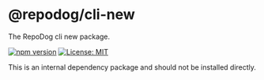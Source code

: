 # @repodog/cli-new

The RepoDog cli new package.

[![npm version](https://badge.fury.io/js/%40repodog%2Fcli-new.svg)](https://badge.fury.io/js/%40repodog%2Fcli-new)
[![License: MIT](https://img.shields.io/badge/License-MIT-yellow.svg)](LICENSE)

This is an internal dependency package and should not be installed directly.
